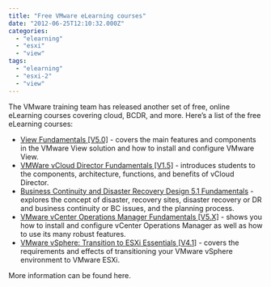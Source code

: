 ```yaml
---
title: "Free VMware eLearning courses"
date: "2012-06-25T12:10:32.000Z"
categories: 
  - "elearning"
  - "esxi"
  - "view"
tags: 
  - "elearning"
  - "esxi-2"
  - "view"
---
```


The VMware training team has released another set of free, online eLearning courses covering cloud, BCDR, and more. Here’s a list of the free eLearning courses:

- [View Fundamentals \[V5.0\]](http://mylearn.vmware.com/mgrreg/courses.cfm?ui=www_edu&a=det&id_course=134581) - covers the main features and components in the VMware View solution and how to install and configure VMware View.
- [VMWare vCloud Director Fundamentals \[V1.5\]](http://mylearn.vmware.com/mgrreg/courses.cfm?ui=www_edu&a=det&id_course=134582) - introduces students to the components, architecture, functions, and benefits of vCloud Director.
- [Business Continuity and Disaster Recovery Design 5.1 Fundamentals](http://mylearn.vmware.com/mgrreg/courses.cfm?ui=www_edu&a=det&id_course=133207) - explores the concept of disaster, recovery sites, disaster recovery or DR and business continuity or BC issues, and the planning process.
- [VMware vCenter Operations Manager Fundamentals \[V5.X\]](http://mylearn.vmware.com/mgrreg/courses.cfm?ui=www_edu&a=det&id_course=132265) - shows you how to install and configure vCenter Operations Manager as well as how to use its many robust features.
- [VMware vSphere: Transition to ESXi Essentials \[V4.1\]](http://mylearn.vmware.com/mgrreg/courses.cfm?ui=www_edu&a=det&id_course=96341) - covers the requirements and effects of transitioning your VMware vSphere environment to VMware ESXi.

More information can be found here.
